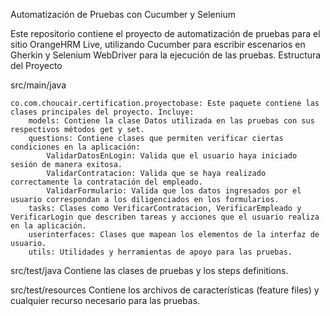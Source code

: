 Automatización de Pruebas con Cucumber y Selenium

Este repositorio contiene el proyecto de automatización de pruebas para el sitio OrangeHRM Live, utilizando Cucumber para escribir escenarios en Gherkin y Selenium WebDriver para la ejecución de las pruebas.
Estructura del Proyecto

src/main/java

    co.com.choucair.certification.proyectobase: Este paquete contiene las clases principales del proyecto. Incluye:
        models: Contiene la clase Datos utilizada en las pruebas con sus respectivos métodos get y set.
        questions: Contiene clases que permiten verificar ciertas condiciones en la aplicación:
            ValidarDatosEnLogin: Valida que el usuario haya iniciado sesión de manera exitosa.
            ValidarContratacion: Valida que se haya realizado correctamente la contratación del empleado.
            ValidarFormulario: Valida que los datos ingresados por el usuario correspondan a los diligenciados en los formularios.
        tasks: Clases como VerificarContratacion, VerificarEmpleado y VerificarLogin que describen tareas y acciones que el usuario realiza en la aplicación.
        userinterfaces: Clases que mapean los elementos de la interfaz de usuario.
        utils: Utilidades y herramientas de apoyo para las pruebas.

src/test/java
Contiene las clases de pruebas y los steps definitions.

src/test/resources
Contiene los archivos de características (feature files) y cualquier recurso necesario para las pruebas.
